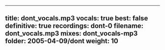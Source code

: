 
---
title: dont_vocals.mp3
vocals: true
best: false
definitive: true
recordings: dont-0
filename: dont_vocals.mp3
mixes: dont_vocals-mp3
folder: 2005-04-09/dont
weight: 10
---
